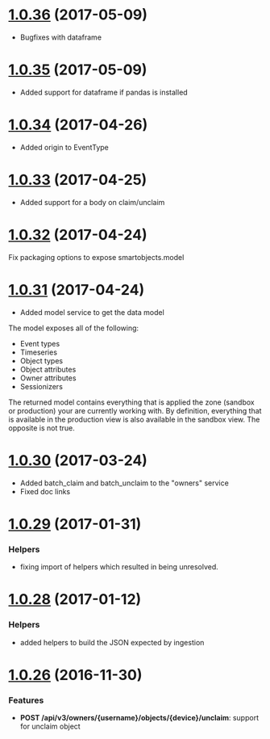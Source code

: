<a name='1.0.36'></a>

# [1.0.36](https://github.com/mnubo/smartobjects-python-client/compare/1.0.35...1.0.36) (2017-05-09)


- Bugfixes with dataframe
<a name='1.0.35'></a>

# [1.0.35](https://github.com/mnubo/smartobjects-python-client/compare/1.0.34...1.0.35) (2017-05-09)


- Added support for dataframe if pandas is installed
<a name='1.0.34'></a>

# [1.0.34](https://github.com/mnubo/smartobjects-python-client/compare/1.0.33...1.0.34) (2017-04-26)


- Added origin to EventType
<a name='1.0.33'></a>

# [1.0.33](https://github.com/mnubo/smartobjects-python-client/compare/1.0.32...1.0.33) (2017-04-25)


- Added support for a body on claim/unclaim
<a name='1.0.32'></a>

# [1.0.32](https://github.com/mnubo/smartobjects-python-client/compare/1.0.31...1.0.32) (2017-04-24)


Fix packaging options to expose smartobjects.model
<a name='1.0.31'></a>

# [1.0.31](https://github.com/mnubo/smartobjects-python-client/compare/1.0.30...1.0.31) (2017-04-24)


- Added model service to get the data model

The model exposes all of the following:

- Event types
- Timeseries
- Object types
- Object attributes
- Owner attributes
- Sessionizers

The returned model contains everything that is applied the zone (sandbox or production) your are currently working with. By definition, everything that is available in the production view is also available in the sandbox view. The opposite is not true.
<a name='1.0.30'></a>

# [1.0.30](https://github.com/mnubo/smartobjects-python-client/compare/1.0.29...1.0.30) (2017-03-24)


- Added batch_claim and batch_unclaim to the "owners" service
- Fixed doc links
<a name='1.0.29'></a>

# [1.0.29](https://github.com/mnubo/smartobjects-python-client/compare/1.0.28...1.0.29) (2017-01-31)


### Helpers

* fixing import of helpers which resulted in being unresolved.
<a name='1.0.28'></a>

# [1.0.28](https://github.com/mnubo/smartobjects-python-client/compare/1.0.26...1.0.28) (2017-01-12)


### Helpers

* added helpers to build the JSON expected by ingestion
<a name='1.0.26'></a>

# [1.0.26](https://github.com/mnubo/smartobjects-python-client/compare/1.0.25...1.0.26) (2016-11-30)


### Features

* **POST /api/v3/owners/{username}/objects/{device}/unclaim**: support for unclaim object
